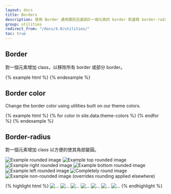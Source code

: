 ```yaml
---
layout: docs
title: Borders
description: 使用 Border 通用類別迅速設計一個元素的 border 和邊框 border-radius。可用於圖像、按鈕、或任何其它元素。
group: utilities
redirect_from: "/docs/4.0/utilities/"
toc: true
---
```


## Border

對一個元素增加 class，以移除所有 border 或部分 border。

<div class="bd-example-border-utils">
{% example html %}
<span class="border"></span>
<span class="border-0"></span>
<span class="border-top-0"></span>
<span class="border-right-0"></span>
<span class="border-bottom-0"></span>
<span class="border-left-0"></span>
{% endexample %}
</div>

## Border color

Change the border color using utilities built on our theme colors.

<div class="bd-example-border-utils">
{% example html %}
{% for color in site.data.theme-colors %}
<span class="border border-{{ color.name }}"></span>{% endfor %}
<span class="border border-white"></span>
{% endexample %}
</div>

## Border-radius

對一個元素增加 class 以方便的使其角部變圓。

<div class="bd-example bd-example-images">
  <img data-src="holder.js/75x75" class="rounded" alt="Example rounded image">
  <img data-src="holder.js/75x75" class="rounded-top" alt="Example top rounded image">
  <img data-src="holder.js/75x75" class="rounded-right" alt="Example right rounded image">
  <img data-src="holder.js/75x75" class="rounded-bottom" alt="Example bottom rounded image">
  <img data-src="holder.js/75x75" class="rounded-left" alt="Example left rounded image">
  <img data-src="holder.js/75x75" class="rounded-circle" alt="Completely round image">
  <img data-src="holder.js/75x75" class="rounded-0" alt="Example non-rounded image (overrides rounding applied elsewhere)">
</div>

{% highlight html %}
<img src="..." alt="..." class="rounded">
<img src="..." alt="..." class="rounded-top">
<img src="..." alt="..." class="rounded-right">
<img src="..." alt="..." class="rounded-bottom">
<img src="..." alt="..." class="rounded-left">
<img src="..." alt="..." class="rounded-circle">
<img src="..." alt="..." class="rounded-0">
{% endhighlight %}
